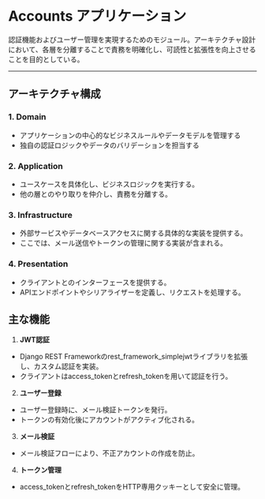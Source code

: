 # Accounts アプリケーション

認証機能およびユーザー管理を実現するためのモジュール。アーキテクチャ設計において、各層を分離することで責務を明確化し、可読性と拡張性を向上させることを目的としている。

---

## **アーキテクチャ構成**

### **1. Domain**

- アプリケーションの中心的なビジネスルールやデータモデルを管理する
- 独自の認証ロジックやデータのバリデーションを担当する

### **2. Application**

- ユースケースを具体化し、ビジネスロジックを実行する。
- 他の層とのやり取りを仲介し、責務を分離する。

### **3. Infrastructure**

- 外部サービスやデータベースアクセスに関する具体的な実装を提供する。
- ここでは、メール送信やトークンの管理に関する実装が含まれる。

### **4. Presentation**

- クライアントとのインターフェースを提供する。
- APIエンドポイントやシリアライザーを定義し、リクエストを処理する。

## **主な機能**

1. **JWT認証**

- Django REST Frameworkのrest_framework_simplejwtライブラリを拡張し、カスタム認証を実装。
- クライアントはaccess_tokenとrefresh_tokenを用いて認証を行う。

2. **ユーザー登録**

- ユーザー登録時に、メール検証トークンを発行。
- トークンの有効化後にアカウントがアクティブ化される。

3. **メール検証**

- メール検証フローにより、不正アカウントの作成を防止。

4. **トークン管理**

- access_tokenとrefresh_tokenをHTTP専用クッキーとして安全に管理。
